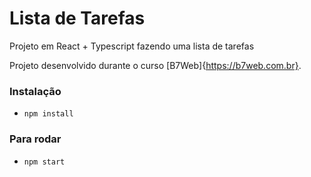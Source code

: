 # Lista de Tarefas

Projeto em React + Typescript fazendo uma lista de tarefas

Projeto desenvolvido durante o curso [B7Web]{https://b7web.com.br}.

### Instalação
- `npm install`

### Para rodar
- `npm start`